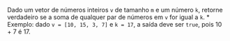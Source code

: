 Dado um vetor de números inteiros ```v``` de tamanho ```m``` e um número ```k```, retorne verdadeiro se a soma de qualquer par de números em ```v``` for igual a ```k```.
    * Exemplo: dado ```v = [10, 15, 3, 7]``` e ```k = 17```, a saída deve ser ```true```, pois 10 + 7 é 17.